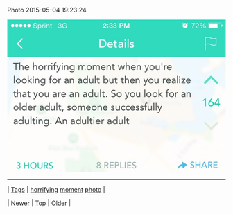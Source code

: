 <!--
title: Photo 2015-05-04 19
date: 2020-06-28T15:27:00.078Z
tags: horrifying, moment, photo
-->


Photo 2015-05-04 19:23:24

![](118134557469-0.jpg)

<!--BOTTOM-POST-NAVIGATION-->
---

| [Tags](tags.md) | [horrifying](tag-horrifying.md) [moment](tag-moment.md) [photo](tag-photo.md) |

| [Newer](118118675959.md) | [Top](index.md) | [Older](118376679714.md) |